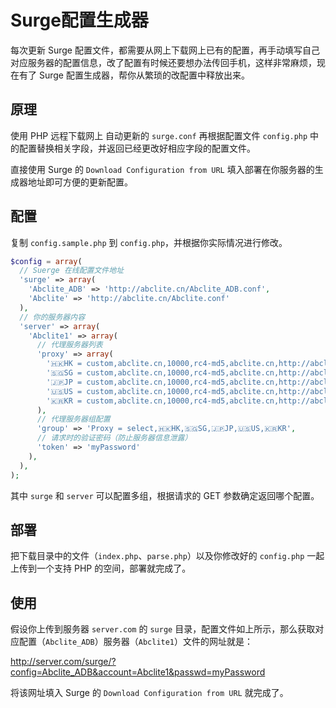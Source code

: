 # Surge配置生成器

每次更新 Surge 配置文件，都需要从网上下载网上已有的配置，再手动填写自己对应服务器的配置信息，改了配置有时候还要想办法传回手机，这样非常麻烦，现在有了 Surge 配置生成器，帮你从繁琐的改配置中释放出来。

## 原理

使用 PHP 远程下载网上 自动更新的 `surge.conf` 再根据配置文件 `config.php` 中的配置替换相关字段，并返回已经更改好相应字段的配置文件。

直接使用 Surge 的 `Download Configuration from URL` 填入部署在你服务器的生成器地址即可方便的更新配置。  

## 配置

复制 `config.sample.php` 到 `config.php`，并根据你实际情况进行修改。

```php
$config = array(
  // Suerge 在线配置文件地址
  'surge' => array(
    'Abclite_ADB' => 'http://abclite.cn/Abclite_ADB.conf',
    'Abclite' => 'http://abclite.cn/Abclite.conf'
  ),
  // 你的服务器内容
  'server' => array(
    'Abclite1' => array(
      // 代理服务器列表
      'proxy' => array(
        '🇭🇰HK = custom,abclite.cn,10000,rc4-md5,abclite.cn,http://abclite.cn/SSEncrypt.module',
        '🇸🇬SG = custom,abclite.cn,10000,rc4-md5,abclite.cn,http://abclite.cn/SSEncrypt.module',
        '🇯🇵JP = custom,abclite.cn,10000,rc4-md5,abclite.cn,http://abclite.cn/SSEncrypt.module',
        '🇺🇸US = custom,abclite.cn,10000,rc4-md5,abclite.cn,http://abclite.cn/SSEncrypt.module',
        '🇰🇷KR = custom,abclite.cn,10000,rc4-md5,abclite.cn,http://abclite.cn/SSEncrypt.module'
      ),
      // 代理服务器组配置
      'group' => 'Proxy = select,🇭🇰HK,🇸🇬SG,🇯🇵JP,🇺🇸US,🇰🇷KR',
      // 请求时的验证密码（防止服务器信息泄露）
      'token' => 'myPassword'
    ),
  ),
);
```

其中 `surge` 和 `server` 可以配置多组，根据请求的 GET 参数确定返回哪个配置。

## 部署

把下载目录中的文件（`index.php`、`parse.php`）以及你修改好的 `config.php` 一起上传到一个支持 PHP 的空间，部署就完成了。

## 使用

假设你上传到服务器 `server.com` 的 `surge` 目录，配置文件如上所示，那么获取对应配置（`Abclite_ADB`）服务器（`Abclite1`）文件的网址就是：

http://server.com/surge/?config=Abclite_ADB&account=Abclite1&passwd=myPassword

将该网址填入 Surge 的 `Download Configuration from URL` 就完成了。

